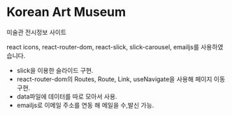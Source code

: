 # Korean Art Museum

미술관 전시정보 사이트

react icons, react-router-dom, react-slick, slick-carousel, emailjs를 사용하였습니다.

- slick을 이용한 슬라이드 구현.
- react-router-dom의 Routes, Route, Link, useNavigate을 사용해 페이지 이동구현.
- data파일에 데이터를 따로 모아서 사용.
- emailjs로 이메일 주소를 연동 해 메일을 수,발신 가능.
